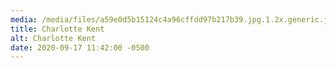 ```yaml
---
media: /media/files/a59e0d5b15124c4a96cffdd97b217b39.jpg.1.2x.generic.jpg
title: Charlotte Kent
alt: Charlotte Kent
date: 2020-09-17 11:42:00 -0500
---
```


